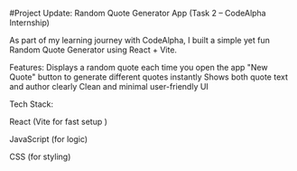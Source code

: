 #Project Update: Random Quote Generator App (Task 2 – CodeAlpha Internship)

As part of my learning journey with CodeAlpha, I built a simple yet fun Random Quote Generator using React + Vite. 

 Features:
Displays a random quote each time you open the app
 "New Quote" button to generate different quotes instantly
Shows both quote text and author clearly
 Clean and minimal user-friendly UI

Tech Stack:

React (Vite for fast setup )

JavaScript (for logic)

CSS (for styling)
